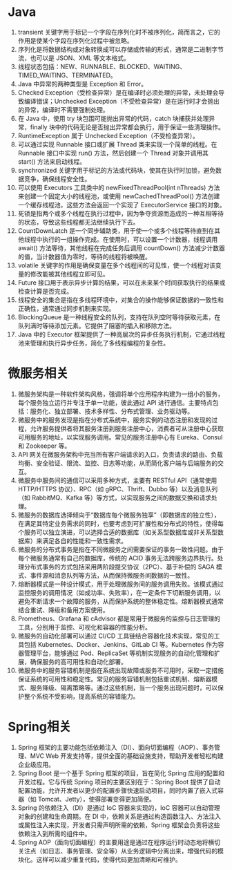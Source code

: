 # Java
1. transient 关键字用于标记一个字段在序列化时不被序列化，简而言之，它的作用是使某个字段在序列化过程中被忽略。
2. 序列化是将数据结构或对象转换成可以存储或传输的形式，通常是二进制字节流，也可以是 JSON、XML 等文本格式。
3. 线程状态包括：NEW、RUNNABLE、BLOCKED、WAITING、TIMED_WAITING、TERMINATED。
4. Java 中异常的两种类型是 Exception 和 Error。
5. Checked Exception（受检查异常）是在编译时必须处理的异常，未处理会导致编译错误；Unchecked Exception（不受检查异常）是在运行时才会抛出的异常，编译时不需要强制处理。
6. 在 Java 中，使用 try 块包围可能抛出异常的代码，catch 块捕获并处理异常，finally 块中的代码无论是否抛出异常都会执行，用于保证一些清理操作。
7. RuntimeException 属于 Unchecked Exception（不受检查异常）。
8. 可以通过实现 Runnable 接口或扩展 Thread 类来实现一个简单的线程。在 Runnable 接口中实现 run() 方法，然后创建一个 Thread 对象并调用其 start() 方法来启动线程。
9. synchronized 关键字用于标记的方法或代码块，使其在执行时加锁，避免数据竞争，确保线程安全性。
10. 可以使用 Executors 工具类中的 newFixedThreadPool(int nThreads) 方法来创建一个固定大小的线程池，或使用 newCachedThreadPool() 方法创建一个缓存线程池，这些方法会返回一个实现了 ExecutorService 接口的对象。
11. 死锁是指两个或多个线程在执行过程中，因为争夺资源而造成的一种互相等待的状态，导致这些线程都无法继续执行下去。
12. CountDownLatch 是一个同步辅助类，用于使一个或多个线程等待直到在其他线程中执行的一组操作完成。在使用时，可以设置一个计数器，线程调用 await() 方法等待，其他线程在完成任务后调用 countDown() 方法减少计数器的值，当计数器值为零时，等待的线程将被唤醒。
13. volatile 关键字的作用是确保变量在多个线程间的可见性，使一个线程对该变量的修改能被其他线程立即可见。
14. Future 接口用于表示异步计算的结果，可以在未来某个时间获取执行的结果或检查计算是否完成。
15. 线程安全的集合是指在多线程环境中，对集合的操作能够保证数据的一致性和正确性，通常通过同步机制来实现。
16. BlockingQueue 是一种线程安全的队列，支持在队列空时等待获取元素，在队列满时等待添加元素。它提供了阻塞的插入和移除方法。
17. Java 中的 Executor 框架提供了一种高层次的异步任务执行机制，它通过线程池来管理和执行异步任务，简化了多线程编程的复杂性。

# 微服务相关

1. 微服务架构是一种软件架构风格，强调将单个应用程序构建为一组小的服务，每个服务独立运行并专注于单一功能，彼此通过 API 进行通信。主要特点包括：服务化、独立部署、技术多样性、分布式管理、业务驱动等。
2. 微服务中的服务发现是指在分布式系统中，服务实例的动态注册和发现的过程，允许服务提供者将其服务注册到服务注册中心，消费者可从注册中心获取可用服务的地址，以实现服务调用。常见的服务注册中心有 Eureka、Consul 和 Zookeeper 等。
3. API 网关在微服务架构中充当所有客户端请求的入口，负责请求的路由、负载均衡、安全验证、限流、监控、日志等功能，从而简化客户端与后端服务的交互。
4. 微服务中服务间的通信可以采用多种方式，主要有 RESTful API（通常使用 HTTP/HTTPS 协议）、RPC（如 gRPC、Thrift、Dubbo 等）以及消息队列（如 RabbitMQ、Kafka 等）等方式，以实现服务之间的数据交换和请求处理。
5. 微服务的数据库选择倾向于“数据库每个微服务独享”（即数据库的独立性），在满足其特定业务需求的同时，也要考虑到可扩展性和分布式的特性，使得每个服务可以独立演进，可以选择合适的数据库（如关系型数据库或非关系型数据库）来满足各自的性能和一致性需求。
6. 微服务的分布式事务是指在不同微服务之间需要保证的事务一致性问题。由于每个微服务通常有自己的数据库，传统的 ACID 事务无法跨服务边界执行。处理分布式事务的方式包括采用两阶段提交协议（2PC）、基于补偿的 SAGA 模式、事件源和消息队列等方法，从而保持微服务间数据的一致性。
7. 熔断器模式是一种设计模式，用于处理微服务间的服务调用失败。该模式通过监控服务的调用情况（如成功率、失败率），在一定条件下切断服务调用，以避免不断请求一个故障的服务，从而保护系统的整体稳定性。熔断器模式通常结合重试、降级和备用方案使用。
8. Prometheus、Grafana 和 cAdvisor 都是常用于微服务的监控与日志管理的工具，分别用于监控、可视化和容器的性能分析。
9. 微服务的自动化部署可以通过 CI/CD 工具链结合容器化技术实现，常见的工具包括 Kubernetes、Docker、Jenkins、GitLab CI 等。Kubernetes 作为容器管理平台，能够通过 Pod、ReplicaSet 等机制实现服务的自动化管理和扩展，确保服务的高可用性和自动化部署。
10. 微服务中的服务容错机制是指在系统出现故障或服务不可用时，采取一定措施保证系统的可用性和稳定性。常见的服务容错机制包括重试机制、熔断器模式、服务降级、隔离策略等。通过这些机制，当一个服务出现问题时，可以保护整个系统不受影响，提高系统的容错能力。

# Spring相关

1. Spring 框架的主要功能包括依赖注入（DI）、面向切面编程（AOP）、事务管理、MVC Web 开发支持等，提供全面的基础设施支持，帮助开发者轻松构建企业级应用。
2. Spring Boot 是一个基于 Spring 框架的项目，旨在简化 Spring 应用的配置和开发过程。它与传统 Spring 项目的主要区别在于：Spring Boot 提供了自动配置功能，允许开发者以更少的配置步骤快速启动项目，同时内置了嵌入式容器（如 Tomcat、Jetty），使得部署变得更加简便。
3. Spring 的依赖注入（DI）是通过 IoC 容器来实现的，IoC 容器可以自动管理对象的创建和生命周期。在 DI 中，依赖关系是通过构造函数注入、方法注入或属性注入来实现，开发者只需声明所需的依赖，Spring 框架会负责将这些依赖注入到所需的组件中。
4. Spring AOP（面向切面编程）的主要用途是通过在程序运行时动态地将横切关注点（如日志、事务管理、安全等）从业务逻辑中分离出来，增强代码的模块化。这样可以减少重复代码，使得代码更加清晰和可维护。
